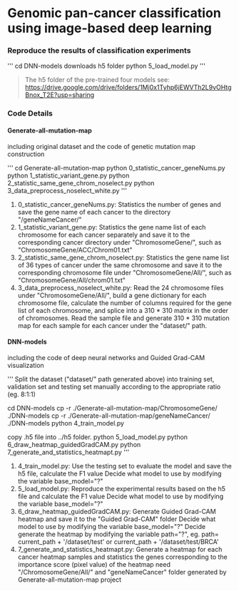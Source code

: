 Genomic pan-cancer classification using image-based deep learning
=====
### Reproduce the results of classification experiments
'''
cd DNN-models
downloads h5 folder
python 5_load_model.py
'''
> The h5 folder of the pre-trained four models see: https://drive.google.com/drive/folders/1Mj0x1Tyhp6jEWVTh2L9vOHtgBnox_T2E?usp=sharing

### Code Details
#### Generate-all-mutation-map
including original dataset and the code of genetic mutation map construction

'''
cd Generate-all-mutation-map
python 0_statistic_cancer_geneNums.py
python 1_statistic_variant_gene.py
python 2_statistic_same_gene_chrom_noselect.py
python 3_data_preprocess_noselect_white.py
'''

1. 0_statistic_cancer_geneNums.py: Statistics the number of genes and save the gene name of each cancer to the directory "/geneNameCancer/" 
2. 1_statistic_variant_gene.py: Statistics the gene name list of each chromosome for each cancer separately 
	and save it to the corresponding cancer directory under "ChromosomeGene/", 
	such as "ChromosomeGene/ACC/Chrom01.txt"
3. 2_statistic_same_gene_chrom_noselect.py: Statistics the gene name list of 36 types of cancer under the same chromosome 
	and save it to the corresponding chromosome file under "ChromosomeGene/All/", 
	such as "ChromosomeGene/All/chrom01.txt"
4. 3_data_preprocess_noselect_white.py: Read the 24 chromosome files under "ChromosomeGene/All/", 
	build a gene dictionary for each chromosome file, 
	calculate the number of columns required for the gene list of each chromosome, 
	and splice into a 310 * 310 matrix in the order of chromosomes. 
	Read the sample file and generate 310 * 310 mutation map for each sample for each cancer under the "dataset/" path.

#### DNN-models
including the code of deep neural networks and Guided Grad-CAM visualization

'''
Split the dataset ("dataset/" path generated above) into training set, validation set and testing set manually according to the appropriate ratio (eg. 8:1:1)

cd DNN-models
cp -r ./Generate-all-mutation-map/ChromosomeGene/ ./DNN-models
cp -r ./Generate-all-mutation-map/geneNameCancer/ ./DNN-models
python 4_train_model.py

copy .h5 file into ../h5 folder.
python 5_load_model.py
python 6_draw_heatmap_guidedGradCAM.py
python 7_generate_and_statistics_heatmapt.py
'''

1. 4_train_model.py: Use the testing set to evaluate the model and save the h5 file, calculate the F1 value
    Decide what model to use by modifying the variable base_model="?"
2. 5_load_model.py: Reproduce the experimental results based on the h5 file and calculate the F1 value
    Decide what model to use by modifying the variable base_model="?"
3. 6_draw_heatmap_guidedGradCAM.py: Generate Guided Grad-CAM heatmap and save it to the "Guided Grad-CAM" folder 
    Decide what model to use by modifying the variable base_model="?"
    Decide generate the heatmap by modifying the variable path="?", eg. path= current_path + '/dataset/test' or  current_path + '/dataset/test/BRCA'
4. 7_generate_and_statistics_heatmapt.py: Generate a heatmap for each cancer heatmap samples 
			and statistics the genes corresponding to the importance score (pixel value) of the heatmap
			need "/ChromosomeGene/All/" and "geneNameCancer" folder generated by Generate-all-mutation-map project




